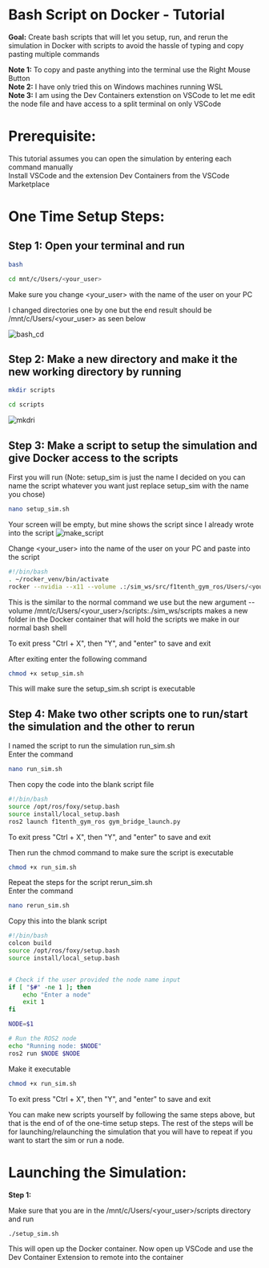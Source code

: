 # Bash Script on Docker - Tutorial

**Goal:** Create bash scripts that will let you setup, run, and rerun the simulation in Docker with scripts to avoid the hassle of typing and copy pasting multiple commands

**Note 1:** To copy and paste anything into the terminal use the Right Mouse Button  
**Note 2:** I have only tried this on Windows machines running WSL  
**Note 3:** I am using the Dev Containers extenstion on VSCode to let me edit the node file and have access to a split terminal on only VSCode

# Prerequisite:  
This tutorial assumes you can open the simulation by entering each command manually  
Install VSCode and the extension Dev Containers from the VSCode Marketplace

# One Time Setup Steps:

## **Step 1:** Open your terminal and run  
```bash
bash
```
```bash
cd mnt/c/Users/<your_user>
```

Make sure you change <your_user> with the name of the user on your PC

I changed directories one by one but the end result should be /mnt/c/Users/<your_user> as seen below

![bash_cd](https://github.com/user-attachments/assets/7f2cdf6e-54e9-4d74-b31b-8a9b3cdc2383)


## **Step 2:** Make a new directory and make it the new working directory by running
```bash
mkdir scripts
```
```bash
cd scripts
```
![mkdri](https://github.com/user-attachments/assets/3e5c2adf-9b7f-4616-94ae-65498b35427f)

## **Step 3:** Make a script to setup the simulation and give Docker access to the scripts  

First you will run (Note: setup_sim is just the name I decided on you can name the script whatever you want just replace setup_sim with the name you chose)
```bash
nano setup_sim.sh
```
Your screen will be empty, but mine shows the script since I already wrote into the script
![make_script](https://github.com/user-attachments/assets/e13150a0-1d6b-4186-a1b9-b939a3403aa5)

Change <your_user> into the name of the user on your PC and paste into the script
```bash
#!/bin/bash
. ~/rocker_venv/bin/activate
rocker --nvidia --x11 --volume .:/sim_ws/src/f1tenth_gym_ros/Users/<your_user>/f1tenth_gym_ros --volume /mnt/c/Users/<your_user>/scripts:/sim_ws/scripts -- f1tenth_gym_ros
```

This is the similar to the normal command we use but the new argument --volume /mnt/c/Users/<your_user>/scripts:./sim_ws/scripts makes a new folder in the Docker container that will hold the scripts we make in our normal bash shell  

To exit press "Ctrl + X", then "Y", and "enter" to save and exit

After exiting enter the following command
```bash
chmod +x setup_sim.sh
```

This will make sure the setup_sim.sh script is executable

## **Step 4:** Make two other scripts one to run/start the simulation and the other to rerun

I named the script to run the simulation run_sim.sh   
Enter the command

```bash
nano run_sim.sh
```

Then copy the code into the blank script file
```bash
#!/bin/bash
source /opt/ros/foxy/setup.bash
source install/local_setup.bash
ros2 launch f1tenth_gym_ros gym_bridge_launch.py
```

To exit press "Ctrl + X", then "Y", and "enter" to save and exit

Then run the chmod command to make sure the script is executable
```bash
chmod +x run_sim.sh
```

Repeat the steps for the script rerun_sim.sh  
Enter the command
```bash
nano rerun_sim.sh
```

Copy this into the blank script
```bash
#!/bin/bash
colcon build
source /opt/ros/foxy/setup.bash
source install/local_setup.bash


# Check if the user provided the node name input
if [ "$#" -ne 1 ]; then
    echo "Enter a node"
    exit 1
fi

NODE=$1

# Run the ROS2 node
echo "Running node: $NODE"
ros2 run $NODE $NODE
```

Make it executable
```bash
chmod +x run_sim.sh
```
To exit press "Ctrl + X", then "Y", and "enter" to save and exit  

You can make new scripts yourself by following the same steps above, but that is the end of of the one-time setup steps. The rest of the steps will be for launching/relaunching the simulation that you will have to repeat if you want to start the sim or run a node.

# Launching the Simulation:

**Step 1:** 

Make sure that you are in the /mnt/c/Users/<your_user>/scripts directory and run
```bash
./setup_sim.sh
```

This will open up the Docker container. Now open up VSCode and use the Dev Container Extension to remote into the container




